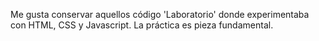 Me gusta conservar aquellos código 'Laboratorio' donde experimentaba con HTML, CSS y Javascript. La práctica es pieza fundamental. 
